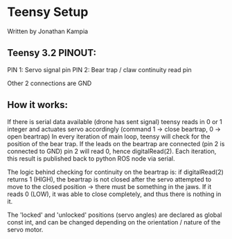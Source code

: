 # Teensy Setup
Written by Jonathan Kampia

## Teensy 3.2 PINOUT: 

PIN 1: Servo signal pin
PIN 2: Bear trap / claw continuity read pin

Other 2 connections are GND

## How it works:

If there is serial data available (drone has sent signal) teensy reads in 0 or 1 integer and actuates servo accordingly (command 1 -> close beartrap, 0 -> open beartrap)
In every iteration of main loop, teensy will check for the position of the bear trap. If the leads on the beartrap are connected (pin 2 is connected to GND) pin 2 will read 0, hence digitalRead(2). Each iteration, this result is published back to python ROS node via serial. 

The logic behind checking for continuity on the beartrap is: if digitalRead(2) returns 1 (HIGH), the beartrap is not closed after the servo attempted to move to the closed position -> there must be something in the jaws. If it reads 0 (LOW), it was able to close completely, and thus there is nothing in it. 

The 'locked' and 'unlocked' positions (servo angles) are declared as global const int, and can be changed depending on the orientation / nature of the servo motor. 



